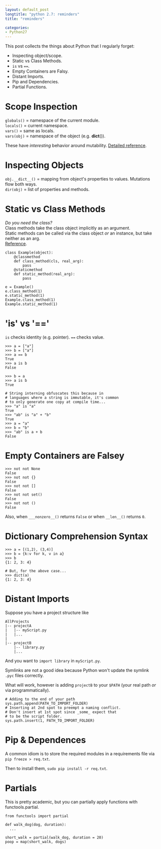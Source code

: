 ```yaml
---
layout: default_post
longtitle: "python 2.7: reminders"
title: "reminders"

categories:
- Python27
---
```



This post collects the things about Python that I regularly forget:

  * Inspecting object/scope.  
  * Static vs Class Methods.  
  * `is` vs `==`.
  * Empty Containers are Falsy.
  * Distant Imports.
  * Pip and Dependencies.
  * Partial Functions.


<!--more-->


Scope Inspection
==============
`globals()` = namespace of the current module.  
`locals()` = current namespace.  
`vars()` = same as locals.  
`vars(obj)` = namespace of the object (e.g. __dict__()).  

These have _interesting_ behavior around mutability. [Detailed reference](http://stackoverflow.com/questions/7969949/whats-the-difference-between-globals-locals-and-vars).  


Inspecting Objects
================
`obj.__dict__()` = mapping from object's properties to values. Mutations flow both ways.  
`dir(obj)` = list of properties and methods.  


Static vs Class Methods
==============
_Do you need the class?_  
Class methods take the class object implicitly as an argument.  
Static methods can be called via the class object _or_ an instance, but take neither as an arg.  
[Reference](http://stackoverflow.com/questions/136097/what-is-the-difference-between-staticmethod-and-classmethod-in-python).

```
class Example(object):
    @classmethod
    def class_method(cls, real_arg):
        pass
    @staticmethod
    def static_method(real_arg):
        pass

e = Example()
e.class_method(1)
e.static_method(1)
Example.class_method(1)
Example.static_method(1)
```


'is' vs '=='
===============
`is` checks identity (e.g. pointer). `==` checks value.  

```
>>> a = ["a"]
>>> b = ["a"]
>>> a == b
True
>>> a is b
False

>>> b = a
>>> a is b
True

# String interning obfuscates this because in
# languages where a string is immutable, it's common
# to only generate one copy at compile time...
>>> "a" is "a"
True
>>> "ab" is "a" + "b"
True
>>> a = "a"
>>> b = "b"
>>> "ab" is a + b
False
```


Empty Containers are Falsey
===============
```
>>> not not None
False
>>> not not {}
False
>>> not not []
False
>>> not not set()
False
>>> not not ()
False
```
Also, when `___nonzero__()` returns `False` or when `__len__()` returns `0`.


Dictionary Comprehension Syntax
===============
```
>>> a = [(1,2), (3,4)]
>>> b = {k:v for k, v in a}
>>> b
{1: 2, 3: 4}

# But, for the above case...
>>> dict(a)
{1: 2, 3: 4}
```


Distant Imports
===============
Suppose you have a project structure like

```
AllProjects
|-- projectA
|   |-- myScript.py
|   |...
|
|-- projectB
    |-- library.py
    |...
```
And you want to `import library` in `myScript.py`.  

Symlinks are not a good idea because Python won't update the symlink `.pyc` files correctly.

What will work, however is adding `projectB` to your `$PATH` (your real path _or_ via programmatically).

```
# Adding to the end of your path
sys.path.append(PATH_TO_IMPORT_FOLDER)
# Inserting at 2nd spot to preempt a naming conflict.
# Don't insert at 1st spot since _some_ expect that
# to be the script folder.
sys.path.insert(1, PATH_TO_IMPORT_FOLDER)
```


Pip & Dependences
===============
A common idiom is to store the required modules in a requirements file via `pip freeze > req.txt`.  

Then to install them, `sudo pip install -r req.txt`.


Partials
================
This is pretty academic, but you can partially apply functions with functools.partial.

```
from functools import partial

def walk_dog(dog, duration):
  ...

short_walk = partial(walk_dog, duration = 20)
poop = map(short_walk, dogs)
```